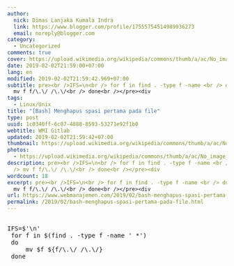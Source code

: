 ```yaml
---
author:
  nick: Dimas Lanjaka Kumala Indra
  link: https://www.blogger.com/profile/17555754514989936273
  email: noreply@blogger.com
category:
  - Uncategorized
comments: true
cover: https://upload.wikimedia.org/wikipedia/commons/thumb/a/ac/No_image_available.svg/2048px-No_image_available.svg.png
date: 2019-02-02T21:59:00+07:00
lang: en
modified: 2019-02-02T21:59:42.969+07:00
subtitle: pre><br />IFS=\n<br /> for f in find . -type f -name <br /> do <br />
  mv f f/\.\/ /\.\/<br /> done<br /></pre><div
tags:
  - Linux/Unix
title: "[Bash] Menghapus spasi pertama pada file"
type: post
uuid: 1c0340ff-6c07-4888-8593-53271e92f1b0
webtitle: WMI Gitlab
updated: 2019-02-02T21:59:42+07:00
thumbnail: https://upload.wikimedia.org/wikipedia/commons/thumb/a/ac/No_image_available.svg/2048px-No_image_available.svg.png
photos:
  - https://upload.wikimedia.org/wikipedia/commons/thumb/a/ac/No_image_available.svg/2048px-No_image_available.svg.png
description: pre><br />IFS=\n<br /> for f in find . -type f -name <br /> do <br
  /> mv f f/\.\/ /\.\/<br /> done<br /></pre><div
wordcount: 18
excerpt: pre><br />IFS=\n<br /> for f in find . -type f -name <br /> do <br />
  mv f f/\.\/ /\.\/<br /> done<br /></pre><div
url: https://www.webmanajemen.com/2019/02/bash-menghapus-spasi-pertama-pada-file.html
permalink: /2019/02/bash-menghapus-spasi-pertama-pada-file.html
---
```


<pre><br>IFS=$'\n'<br> for f in $(find . -type f -name ' *')<br> do <br>     mv $f ${f/\.\/ /\.\/}<br> done<br></pre>